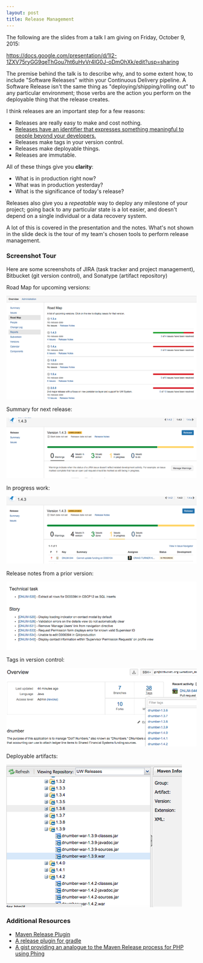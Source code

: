 ```yaml
---
layout: post
title: Release Management
---
```


The following are the slides from a talk I am giving on Friday, October 9, 2015:

https://docs.google.com/presentation/d/1l2-1ZXV75ryGG9qeThGou7ht6uHvVr4IG0J-oDmOhXk/edit?usp=sharing

The premise behind the talk is to describe why, and to some extent how, to include  "Software Releases" within your Continuous Delivery pipeline. A Software Release isn't the same thing as "deploying/shipping/rolling out" to any particular environment; those verbs are the action you perform on the deployable thing that the release creates.

I think releases are an important step for a few reasons:

* Releases are really easy to make and cost nothing. 
* [Releases have an identifier that expresses something meaningful to people beyond your developers.](http://semver.org)
* Releases make tags in your version control.
* Releases make deployable things.
* Releases are immutable.

All of these things give you **clarity**:

* What is in production right now?
* What was in production yesterday?
* What is the significance of today's release?

Releases also give you a *repeatable* way to deploy any milestone of your project; going back to any particular state is a lot easier, and doesn't depend on a single individual or a data recovery system.

A lot of this is covered in the presentation and the notes. What's not shown in the slide deck is the tour of my team's chosen tools to perform release management.

### Screenshot Tour

Here are some screenshots of JIRA (task tracker and project management), Bitbucket (git version control), and Sonatype (artifact repository)

Road Map for upcoming versions:

![Road Map for upcoming versions](../public/images/release-management/1-roadmap.png)

Summary for next release:

![Summary for next release](../public/images/release-management/2-upcoming.png)

In progress work:

![In progress work](../public/images/release-management/3-in-progress.png)

Release notes from a prior version:

![Release notes from a prior version](../public/images/release-management/4-prior-release-notes.png)

Tags in version control:

![Tags in version control](../public/images/release-management/5-scm-tags.png)

Deployable artifacts:

![Deployable artifacts](../public/images/release-management/6-deployable-artifact.png)

### Additional Resources 

* [Maven Release Plugin](http://maven.apache.org/maven-release/maven-release-plugin/)
* [A release plugin for gradle](https://github.com/researchgate/gradle-release)
* [A gist providing an analogue to the Maven Release process for PHP using Phing](https://gist.github.com/nblair/345692c79d673c7edee5)
